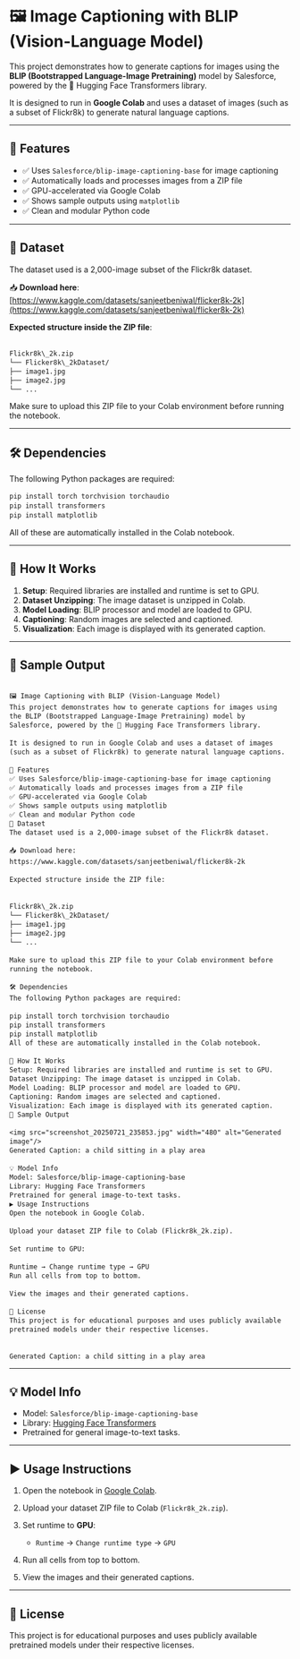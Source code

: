 
# 🖼️ Image Captioning with BLIP (Vision-Language Model)

This project demonstrates how to generate captions for images using the **BLIP (Bootstrapped Language-Image Pretraining)** model by Salesforce, powered by the 🤗 Hugging Face Transformers library.

It is designed to run in **Google Colab** and uses a dataset of images (such as a subset of Flickr8k) to generate natural language captions.

---

## 📌 Features

- ✅ Uses `Salesforce/blip-image-captioning-base` for image captioning
- ✅ Automatically loads and processes images from a ZIP file
- ✅ GPU-accelerated via Google Colab
- ✅ Shows sample outputs using `matplotlib`
- ✅ Clean and modular Python code

---

## 📁 Dataset

The dataset used is a 2,000-image subset of the Flickr8k dataset.

📥 **Download here**:  
[https://www.kaggle.com/datasets/sanjeetbeniwal/flicker8k-2k](https://www.kaggle.com/datasets/sanjeetbeniwal/flicker8k-2k)

**Expected structure inside the ZIP file**:

```

Flickr8k\_2k.zip
└── Flicker8k\_2kDataset/
├── image1.jpg
├── image2.jpg
└── ...

````

Make sure to upload this ZIP file to your Colab environment before running the notebook.

---

## 🛠️ Dependencies

The following Python packages are required:

```bash
pip install torch torchvision torchaudio
pip install transformers
pip install matplotlib
````

All of these are automatically installed in the Colab notebook.

---

## 🚀 How It Works

1. **Setup**: Required libraries are installed and runtime is set to GPU.
2. **Dataset Unzipping**: The image dataset is unzipped in Colab.
3. **Model Loading**: BLIP processor and model are loaded to GPU.
4. **Captioning**: Random images are selected and captioned.
5. **Visualization**: Each image is displayed with its generated caption.

---

## 📸 Sample Output

```

🖼️ Image Captioning with BLIP (Vision-Language Model)
This project demonstrates how to generate captions for images using the BLIP (Bootstrapped Language-Image Pretraining) model by Salesforce, powered by the 🤗 Hugging Face Transformers library.

It is designed to run in Google Colab and uses a dataset of images (such as a subset of Flickr8k) to generate natural language captions.

📌 Features
✅ Uses Salesforce/blip-image-captioning-base for image captioning
✅ Automatically loads and processes images from a ZIP file
✅ GPU-accelerated via Google Colab
✅ Shows sample outputs using matplotlib
✅ Clean and modular Python code
📁 Dataset
The dataset used is a 2,000-image subset of the Flickr8k dataset.

📥 Download here:
https://www.kaggle.com/datasets/sanjeetbeniwal/flicker8k-2k

Expected structure inside the ZIP file:


Flickr8k\_2k.zip
└── Flicker8k\_2kDataset/
├── image1.jpg
├── image2.jpg
└── ...

Make sure to upload this ZIP file to your Colab environment before running the notebook.

🛠️ Dependencies
The following Python packages are required:

pip install torch torchvision torchaudio
pip install transformers
pip install matplotlib
All of these are automatically installed in the Colab notebook.

🚀 How It Works
Setup: Required libraries are installed and runtime is set to GPU.
Dataset Unzipping: The image dataset is unzipped in Colab.
Model Loading: BLIP processor and model are loaded to GPU.
Captioning: Random images are selected and captioned.
Visualization: Each image is displayed with its generated caption.
📸 Sample Output

<img src="screenshot_20250721_235853.jpg" width="480" alt="Generated image"/>
Generated Caption: a child sitting in a play area

💡 Model Info
Model: Salesforce/blip-image-captioning-base
Library: Hugging Face Transformers
Pretrained for general image-to-text tasks.
▶️ Usage Instructions
Open the notebook in Google Colab.

Upload your dataset ZIP file to Colab (Flickr8k_2k.zip).

Set runtime to GPU:

Runtime → Change runtime type → GPU
Run all cells from top to bottom.

View the images and their generated captions.

📄 License
This project is for educational purposes and uses publicly available pretrained models under their respective licenses.


Generated Caption: a child sitting in a play area

```

---

## 💡 Model Info

* Model: `Salesforce/blip-image-captioning-base`
* Library: [Hugging Face Transformers](https://huggingface.co/docs/transformers/index)
* Pretrained for general image-to-text tasks.

---

## ▶️ Usage Instructions

1. Open the notebook in [Google Colab](https://colab.research.google.com/).
2. Upload your dataset ZIP file to Colab (`Flickr8k_2k.zip`).
3. Set runtime to **GPU**:

   * `Runtime` → `Change runtime type` → `GPU`
4. Run all cells from top to bottom.
5. View the images and their generated captions.

---

## 📄 License

This project is for educational purposes and uses publicly available pretrained models under their respective licenses.


